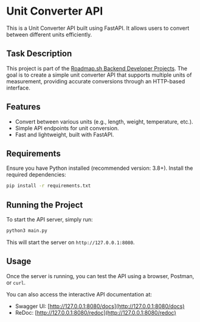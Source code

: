 # Unit Converter API

This is a Unit Converter API built using FastAPI. It allows users to convert between different units efficiently.

## Task Description
This project is part of the [Roadmap.sh Backend Developer Projects](https://roadmap.sh/projects/unit-converter). The goal is to create a simple unit converter API that supports multiple units of measurement, providing accurate conversions through an HTTP-based interface.

## Features
- Convert between various units (e.g., length, weight, temperature, etc.).
- Simple API endpoints for unit conversion.
- Fast and lightweight, built with FastAPI.

## Requirements
Ensure you have Python installed (recommended version: 3.8+). Install the required dependencies:

```sh
pip install -r requirements.txt
```

## Running the Project
To start the API server, simply run:

```sh
python3 main.py
```

This will start the server on `http://127.0.0.1:8080`.

## Usage
Once the server is running, you can test the API using a browser, Postman, or `curl`.

You can also access the interactive API documentation at:

- Swagger UI: [http://127.0.0.1:8080/docs](http://127.0.0.1:8080/docs)
- ReDoc: [http://127.0.0.1:8080/redoc](http://127.0.0.1:8080/redoc)

